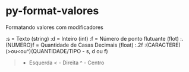# py-format-valores
Formatando valores com modificadores

:s = Texto (string)
:d = Inteiro (int)
:f = Número de ponto flutuante (flot)
:. (NUMERO)f = Quantidade de Casas Decimais (float) :.2f
:(CARACTERE)(>ou<ou^)(QUANTIDADE/TIPO - s, d ou f)

> - Esquerda
< - Direita
^ - Centro
